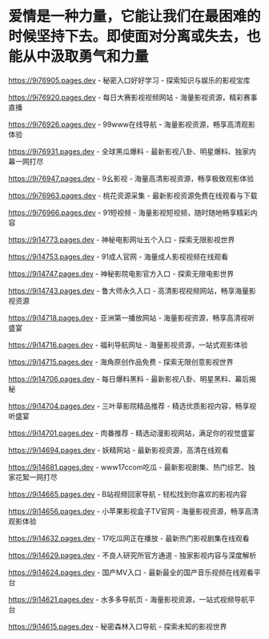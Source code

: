 # 爱情是一种力量，它能让我们在最困难的时候坚持下去。即使面对分离或失去，也能从中汲取勇气和力量

https://9i76905.pages.dev - 秘密入口好好学习 - 探索知识与娱乐的影视宝库

https://9i76920.pages.dev - 每日大赛影视视频网站 - 海量影视资源，精彩赛事直播

https://9i76926.pages.dev - 99www在线导航 - 海量影视资源，畅享高清观影体验

https://9i76931.pages.dev - 全球黑瓜爆料 - 最新影视八卦、明星爆料、独家内幕一网打尽

https://9i76947.pages.dev - 9幺影视 - 海量高清影视资源，畅享极致观影体验

https://9i76963.pages.dev - 桃花资源采集 - 最新影视资源免费在线观看与下载

https://9i76966.pages.dev - 91短视频 - 海量影视短视频，随时随地畅享精彩内容

https://9i14773.pages.dev - 神秘电影网址五个入口 - 探索无限影视世界

https://9i14753.pages.dev - 91成人官网 - 海量成人影视视频在线观看

https://9i14747.pages.dev - 神秘影院电影官方入口 - 探索无限电影世界

https://9i14743.pages.dev - 鲁大师永久入口 - 高清影视视频网站，畅享海量影视资源

https://9i14718.pages.dev - 亚洲第一播放网站 - 海量影视资源，畅享高清视听盛宴

https://9i14716.pages.dev - 福利导航网址 - 海量影视资源，一站式观影体验

https://9i14715.pages.dev - 海角原创作品免费 - 探索无限创意影视世界

https://9i14706.pages.dev - 每日爆料黑料 - 最新影视八卦、明星黑料、幕后揭秘

https://9i14704.pages.dev - 三叶草影院精品推荐 - 精选优质影视内容，畅享视听盛宴

https://9i14701.pages.dev - 肉番推荐 - 精选动漫影视网站，满足你的视觉盛宴

https://9i14694.pages.dev - 妖精网站 - 最新影视资源，高清在线观看

https://9i14681.pages.dev - www17ccom吃瓜 - 最新影视剧集、热门综艺、独家花絮一网打尽

https://9i14665.pages.dev - B站视频回家导航 - 轻松找到你喜欢的影视内容

https://9i14656.pages.dev - 小苹果影视盒子TV官网 - 海量影视资源，畅享高清观影体验

https://9i14632.pages.dev - 17吃瓜网正在播放 - 最新热门影视剧集在线观看

https://9i14629.pages.dev - 不良人研究所官方通道 - 独家影视内容与深度解析

https://9i14624.pages.dev - 国产MV入口 - 最新最全的国产音乐视频在线观看平台

https://9i14621.pages.dev - 水多多导航页 - 海量影视资源，一站式视频导航平台

https://9i14615.pages.dev - 秘密森林入口导航 - 探索未知的影视世界
